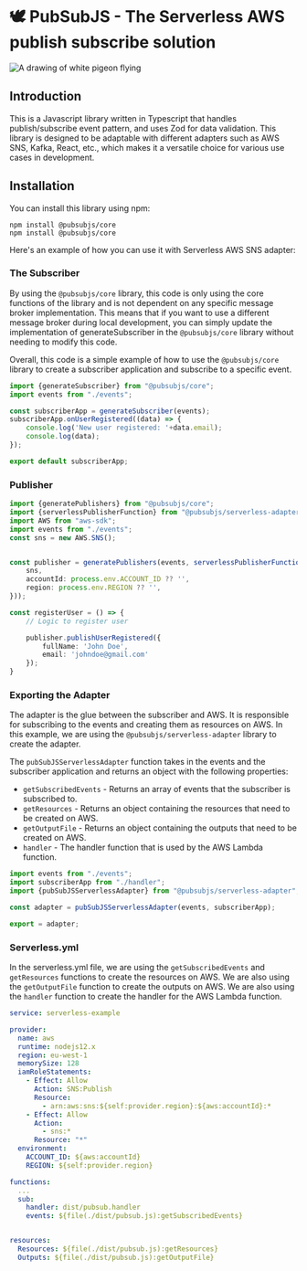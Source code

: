 #  🕊️ PubSubJS - The Serverless AWS publish subscribe solution

![A drawing of white pigeon flying](https://i.imgur.com/lIqyWco.png)

## Introduction
This is a Javascript library written in Typescript that handles publish/subscribe event pattern, and uses Zod for data validation. This library is designed to be adaptable with different adapters such as AWS SNS, Kafka, React, etc., which makes it a versatile choice for various use cases in development.

## Installation

You can install this library using npm:
```
npm install @pubsubjs/core
npm install @pubsubjs/core
```


Here's an example of how you can use it with Serverless AWS SNS adapter:


### The Subscriber

By using the `@pubsubjs/core` library, this code is only using the core functions of the library and is not dependent on any specific message broker implementation. This means that if you want to use a different message broker during local development, you can simply update the implementation of generateSubscriber in the `@pubsubjs/core` library without needing to modify this code.

Overall, this code is a simple example of how to use the `@pubsubjs/core` library to create a subscriber application and subscribe to a specific event.

```typescript
import {generateSubscriber} from "@pubsubjs/core";
import events from "./events";

const subscriberApp = generateSubscriber(events);
subscriberApp.onUserRegistered((data) => {
    console.log('New user registered: '+data.email);
    console.log(data);
});

export default subscriberApp;
```

### Publisher
```typescript
import {generatePublishers} from "@pubsubjs/core";
import {serverlessPublisherFunction} from "@pubsubjs/serverless-adapter";
import AWS from "aws-sdk";
import events from "./events";
const sns = new AWS.SNS();


const publisher = generatePublishers(events, serverlessPublisherFunction({
    sns,
    accountId: process.env.ACCOUNT_ID ?? '',
    region: process.env.REGION ?? '',
}));

const registerUser = () => {
    // Logic to register user

    publisher.publishUserRegistered({
        fullName: 'John Doe',
        email: 'johndoe@gmail.com'
    });
}
```
### Exporting the Adapter

The adapter is the glue between the subscriber and AWS. It is responsible for subscribing to the events and creating them as resources on AWS. In this example, we are using the `@pubsubjs/serverless-adapter` library to create the adapter.

The `pubSubJSServerlessAdapter` function takes in the events and the subscriber application and returns an object with the following properties:

- `getSubscribedEvents` - Returns an array of events that the subscriber is subscribed to.
- `getResources` - Returns an object containing the resources that need to be created on AWS.
- `getOutputFile` - Returns an object containing the outputs that need to be created on AWS.
- `handler` - The handler function that is used by the AWS Lambda function.

```typescript
import events from "./events";
import subscriberApp from "./handler";
import {pubSubJSServerlessAdapter} from "@pubsubjs/serverless-adapter";

const adapter = pubSubJSServerlessAdapter(events, subscriberApp);

export = adapter;
```
### Serverless.yml

In the serverless.yml file, we are using the `getSubscribedEvents` and `getResources` functions to create the resources on AWS. We are also using the `getOutputFile` function to create the outputs on AWS. We are also using the `handler` function to create the handler for the AWS Lambda function.

```yaml
service: serverless-example

provider:
  name: aws
  runtime: nodejs12.x
  region: eu-west-1
  memorySize: 128
  iamRoleStatements:
    - Effect: Allow
      Action: SNS:Publish
      Resource:
        - arn:aws:sns:${self:provider.region}:${aws:accountId}:*
    - Effect: Allow
      Action:
        - sns:*
      Resource: "*"
  environment:
    ACCOUNT_ID: ${aws:accountId}
    REGION: ${self:provider.region}

functions:
  ...
  sub:
    handler: dist/pubsub.handler
    events: ${file(./dist/pubsub.js):getSubscribedEvents}


resources:
  Resources: ${file(./dist/pubsub.js):getResources}
  Outputs: ${file(./dist/pubsub.js):getOutputFile}

```
